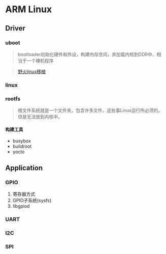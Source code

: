 # ARM Linux
## Driver
### uboot
> bootloader初始化硬件和外设，构建内存空间，并加载内核到DDR中，相当于一个裸机程序

> [野火linux移植](https://doc.embedfire.com/lubancat/build_and_deploy/zh/latest/building_image/image_composition/image_composition.html)

### linux

### rootfs
> 根文件系统就是一个文件夹，包含许多文件，这些事Linux运行所必须的，但是无法放到内核中。
#### 构建工具
- busybox
- buildroot
- yocto

## Application
### GPIO
1. 寄存器方式
2. GPIO子系统(sysfs)  
3. libgpiod

### UART

### I2C

### SPI